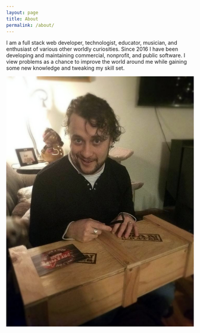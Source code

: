```yaml
---
layout: page
title: About
permalink: /about/
---
```


I am a full stack web developer, technologist, educator, musician, and enthusiast of various other worldly curiosities. Since 2016 I have been developing and maintaining commercial, nonprofit, and public software. I view problems as a chance to improve the world around me while gaining some new knowledge and tweaking my skill set.

![Me with a Man Crate](/assets/images/me_man_crate-blurred_edges.jpg)
